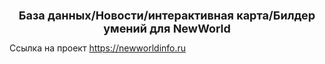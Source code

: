 <h1 style="font-size:18px" align="center">База данных/Новости/интерактивная карта/Билдер умений для NewWorld  </h1>
Ссылка на проект <a target="_blank" href="https://newworldinfo.ru/" target="_blank">https://newworldinfo.ru</a>
